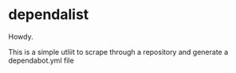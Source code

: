 # dependalist

Howdy. 

This is a simple utliit to scrape through a repository and generate a dependabot.yml file


